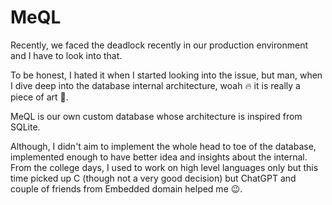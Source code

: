 # MeQL
Recently, we faced the deadlock recently in our production environment and I have to look into that. <br>

To be honest, I hated it when I started looking into the issue, but man, when I dive deep into the database internal architecture, woah 🔥 it is really a piece of art 🎨.

MeQL is our own custom database whose architecture is inspired from SQLite.

Although, I didn't aim to implement the whole head to toe of the database, implemented enough to have better idea and insights about the internal. From the college days, I used to work on high level languages only but this time picked up C (though not a very good decision) but ChatGPT and couple of friends from Embedded domain helped me 😉.
